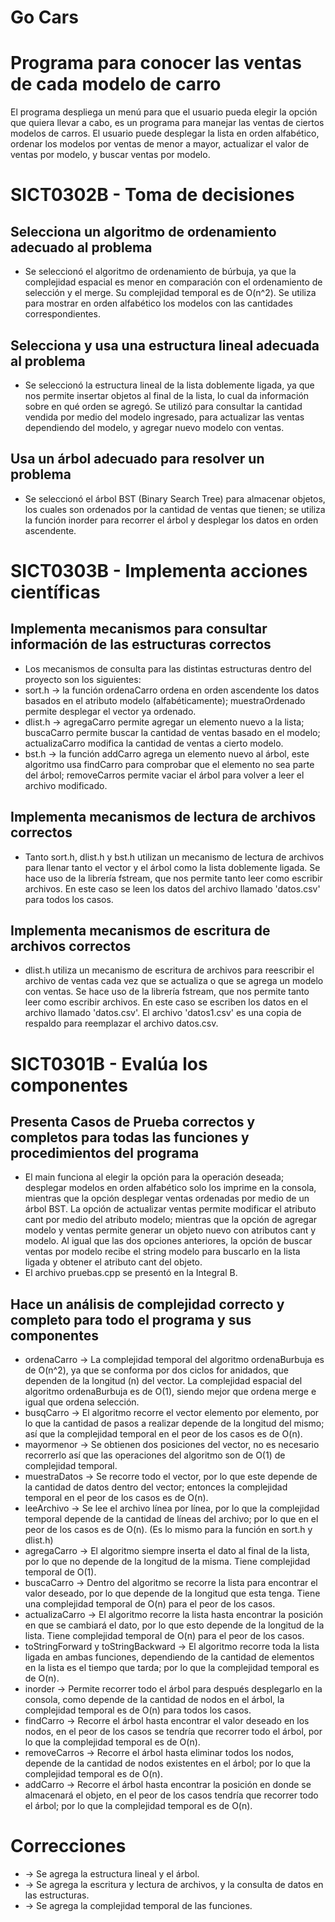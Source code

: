 # Go Cars

# Programa para conocer las ventas de cada modelo de carro
El programa despliega un menú para que el usuario pueda elegir la opción que quiera llevar a cabo, es un programa para manejar las ventas de ciertos modelos de carros. El usuario puede desplegar la lista en orden alfabético, ordenar los modelos por ventas de menor a mayor, actualizar el valor de ventas por modelo, y buscar ventas por modelo.

# SICT0302B - Toma de decisiones

## Selecciona un algoritmo de ordenamiento adecuado al problema
* Se seleccionó el algoritmo de ordenamiento de búrbuja, ya que la complejidad espacial es menor en comparación con el ordenamiento de selección y el merge. Su complejidad temporal es de O(n^2). Se utiliza para mostrar en orden alfabético los modelos con las cantidades correspondientes.

## Selecciona y usa una estructura lineal adecuada al problema
* Se seleccionó la estructura lineal de la lista doblemente ligada, ya que nos permite insertar objetos al final de la lista, lo cual da información sobre en qué orden se agregó. Se utilizó para consultar la cantidad vendida por medio del modelo ingresado, para actualizar las ventas dependiendo del modelo, y agregar nuevo modelo con ventas.

## Usa un árbol adecuado para resolver un problema
* Se seleccionó el árbol BST (Binary Search Tree) para almacenar objetos, los cuales son ordenados por la cantidad de ventas que tienen; se utiliza la función inorder para recorrer el árbol y desplegar los datos en orden ascendente.

# SICT0303B - Implementa acciones científicas

## Implementa mecanismos para consultar información de las estructuras correctos
* Los mecanismos de consulta para las distintas estructuras dentro del proyecto son los siguientes:
* sort.h -> la función ordenaCarro ordena en orden ascendente los datos basados en el atributo modelo (alfabéticamente); muestraOrdenado permite desplegar el vector ya ordenado.
* dlist.h -> agregaCarro permite agregar un elemento nuevo a la lista; buscaCarro permite buscar la cantidad de ventas basado en el modelo; actualizaCarro modifica la cantidad de ventas a cierto modelo.
* bst.h -> la función addCarro agrega un elemento nuevo al árbol, este algoritmo usa findCarro para comprobar que el elemento no sea parte del árbol; removeCarros permite vaciar el árbol para volver a leer el archivo modificado.

## Implementa mecanismos de lectura de archivos correctos
* Tanto sort.h, dlist.h y bst.h utilizan un mecanismo de lectura de archivos para llenar tanto el vector y el árbol como la lista doblemente ligada. Se hace uso de la librería fstream, que nos permite tanto leer como escribir archivos. En este caso se leen los datos del archivo llamado 'datos.csv' para todos los casos.

## Implementa mecanismos de escritura de archivos correctos
* dlist.h utiliza un mecanismo de escritura de archivos para reescribir el archivo de ventas cada vez que se actualiza o que se agrega un modelo con ventas. Se hace uso de la librería fstream, que nos permite tanto leer como escribir archivos. En este caso se escriben los datos en el archivo llamado 'datos.csv'. El archivo 'datos1.csv' es una copia de respaldo para reemplazar el archivo datos.csv.

# SICT0301B - Evalúa los componentes

## Presenta Casos de Prueba correctos y completos para todas las funciones y procedimientos del programa
* El main funciona al elegir la opción para la operación deseada; desplegar modelos en orden alfabético solo los imprime en la consola, mientras que la opción desplegar ventas ordenadas por medio de un árbol BST. La opción de actualizar ventas permite modificar el atributo cant por medio del atributo modelo; mientras que la opción de agregar modelo y ventas permite generar un objeto nuevo con atributos cant y modelo. Al igual que las dos opciones anteriores, la opción de buscar ventas por modelo recibe el string modelo para buscarlo en la lista ligada y obtener el atributo cant del objeto.
* El archivo pruebas.cpp se presentó en la Integral B.

## Hace un análisis de complejidad correcto y completo para todo el programa y sus componentes
* ordenaCarro -> La complejidad temporal del algoritmo ordenaBurbuja es de O(n^2), ya que se conforma por dos ciclos for anidados, que dependen de la longitud (n) del vector. La complejidad espacial del algoritmo ordenaBurbuja es de O(1), siendo mejor que ordena merge e igual que ordena selección.
* busqCarro -> El algoritmo recorre el vector elemento por elemento, por lo que la cantidad de pasos a realizar depende de la longitud del mismo; así que la complejidad temporal en el peor de los casos es de O(n).
* mayormenor -> Se obtienen dos posiciones del vector, no es necesario recorrerlo así que las operaciones del algoritmo son de O(1) de complejidad temporal.
* muestraDatos -> Se recorre todo el vector, por lo que este depende de la cantidad de datos dentro del vector; entonces la complejidad temporal en el peor de los casos es de O(n).
* leeArchivo -> Se lee el archivo línea por línea, por lo que la complejidad temporal depende de la cantidad de líneas del archivo; por lo que en el peor de los casos es de O(n). (Es lo mismo para la función en sort.h y dlist.h)
* agregaCarro -> El algoritmo siempre inserta el dato al final de la lista, por lo que no depende de la longitud de la misma. Tiene complejidad temporal de O(1).
* buscaCarro -> Dentro del algoritmo se recorre la lista para encontrar el valor deseado, por lo que depende de la longitud que esta tenga. Tiene una complejidad temporal de O(n) para el peor de los casos.
* actualizaCarro -> El algoritmo recorre la lista hasta encontrar la posición en que se cambiará el dato, por lo que esto depende de la longitud de la lista. Tiene complejidad temporal de O(n) para el peor de los casos. 
* toStringForward y toStringBackward -> El algoritmo recorre toda la lista ligada en ambas funciones, dependiendo de la cantidad de elementos en la lista es el tiempo que tarda; por lo que la complejidad temporal es de O(n).
* inorder -> Permite recorrer todo el árbol para después desplegarlo en la consola, como depende de la cantidad de nodos en el árbol, la complejidad temporal es de O(n) para todos los casos.
* findCarro -> Recorre el árbol hasta encontrar el valor deseado en los nodos, en el peor de los casos se tendría que recorrer todo el árbol, por lo que la complejidad temporal es de O(n).
* removeCarros -> Recorre el árbol hasta eliminar todos los nodos, depende de la cantidad de nodos existentes en el árbol; por lo que la complejidad temporal es de O(n).
* addCarro -> Recorre el árbol hasta encontrar la posición en donde se almacenará el objeto, en el peor de los casos tendría que recorrer todo el árbol; por lo que la complejidad temporal es de O(n).

# Correcciones
* -> Se agrega la estructura lineal y el árbol.
* -> Se agrega la escritura y lectura de archivos, y la consulta de datos en las estructuras.
* -> Se agrega la complejidad temporal de las funciones.
